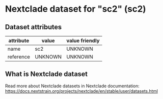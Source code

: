 # Nextclade dataset for "sc2" (sc2)


## Dataset attributes

| attribute            | value                | value friendly                           |
| -------------------- | -------------------- | ---------------------------------------- |
| name                 | sc2                  | UNKNOWN                                  |
| reference            | UNKNOWN              | UNKNOWN                                  |


## What is Nextclade dataset

Read more about Nextclade datasets in Nextclade documentation: https://docs.nextstrain.org/projects/nextclade/en/stable/user/datasets.html
